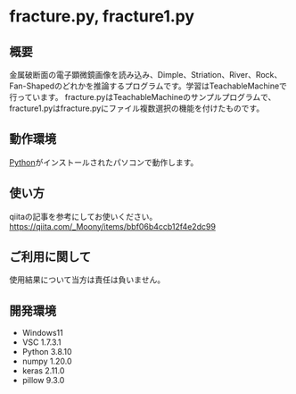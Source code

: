 # fracture.py, fracture1.py

## 概要

金属破断面の電子顕微鏡画像を読み込み、Dimple、Striation、River、Rock、Fan-Shapedのどれかを推論するプログラムです。学習はTeachableMachineで行っています。
fracture.pyはTeachableMachineのサンプルプログラムで、fracture1.pyはfracture.pyにファイル複数選択の機能を付けたものです。

## 動作環境

[Python](https://www.python.jp/)がインストールされたパソコンで動作します。

## 使い方

qiitaの記事を参考にしてお使いください。
https://qiita.com/_Moony/items/bbf06b4ccb12f4e2dc99

## ご利用に関して

使用結果について当方は責任は負いません。

## 開発環境

- Windows11
- VSC 1.7.3.1
- Python 3.8.10
- numpy 1.20.0
- keras 2.11.0
- pillow 9.3.0
